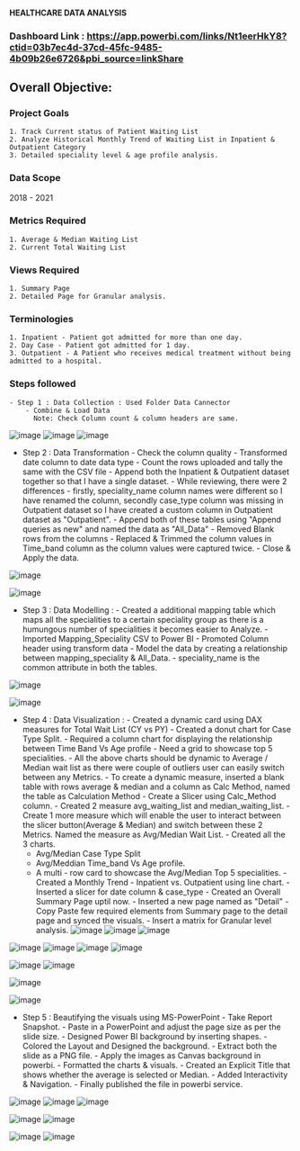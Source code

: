 #### HEALTHCARE DATA ANALYSIS

### Dashboard Link : https://app.powerbi.com/links/Nt1eerHkY8?ctid=03b7ec4d-37cd-45fc-9485-4b09b26e6726&pbi_source=linkShare
## Overall Objective:
### Project Goals
    1. Track Current status of Patient Waiting List
    2. Analyze Historical Monthly Trend of Waiting List in Inpatient & Outpatient Category
    3. Detailed speciality level & age profile analysis.

### Data Scope
2018 - 2021

### Metrics Required
    1. Average & Median Waiting List
    2. Current Total Waiting List

### Views Required
    1. Summary Page
    2. Detailed Page for Granular analysis.

### Terminologies
    1. Inpatient - Patient got admitted for more than one day.
    2. Day Case - Patient got admitted for 1 day.
    3. Outpatient - A Patient who receives medical treatment without being admitted to a hospital.

### Steps followed
    - Step 1 : Data Collection : Used Folder Data Cannector
        - Combine & Load Data
          Note: Check Column count & column headers are same.
![image](https://github.com/Arya0609/Pizza-Sales-Report/assets/163738283/e1bc32a5-5a56-4f4f-964b-9e1760ffcfa0)
![image](https://github.com/Arya0609/Pizza-Sales-Report/assets/163738283/6cab0d74-e465-4656-829e-49d88dafa2a4)
![image](https://github.com/Arya0609/Pizza-Sales-Report/assets/163738283/0c0743a1-1339-48b1-9272-44f43856bda9)
   - Step 2 : Data Transformation
    - Check the column quality
    - Transformed date column to date data type
    - Count the rows uploaded and tally the same with the CSV file
    - Append both the Inpatient & Outpatient dataset together so that I have a single dataset.
    - While reviewing, there were 2 differences - firstly, speciality_name column names were different so I have renamed the column, secondly case_type column was missing in Outpatient dataset so I have created a custom column in Outpatient dataset as "Outpatient".
    - Append both of these tables using "Append queries as new" and named the data as "All_Data"
    - Removed Blank rows from the columns
    - Replaced & Trimmed the column values in Time_band column as the column values were captured twice.
    - Close & Apply the data.

![image](https://github.com/Arya0609/Pizza-Sales-Report/assets/163738283/2ec38187-5c60-432e-96b1-1ff1fea9baf0)


![image](https://github.com/Arya0609/Pizza-Sales-Report/assets/163738283/6b139570-22c3-4834-a104-57e1a2245d19) 

   - Step 3 : Data Modelling : 
    - Created a additional mapping table which maps all the specialities to a certain speciality group as there is a humungous number of specialities it becomes easier to Analyze.
    - Imported Mapping_Speciality CSV to Power BI
    - Promoted Column header using transform data
    - Model the data by creating a relationship between mapping_speciality & All_Data.
    - speciality_name is the common attribute in both the tables.

![image](https://github.com/Arya0609/Pizza-Sales-Report/assets/163738283/5b8d1451-9a2d-481f-8c0a-36c056c77005)

![image](https://github.com/Arya0609/Pizza-Sales-Report/assets/163738283/c69a6e42-b9ad-49a8-ae28-5cec2378c6e2)

   - Step 4 : Data Visualization :
    - Created a dynamic card using DAX measures for Total Wait List (CY vs PY)
    - Created a donut chart for Case Type Split.
    - Required a column chart for displaying the relationship between Time Band Vs Age profile
    - Need a grid to showcase top 5 specialities.
    - All the above charts should be dynamic to Average / Median wait list as there were couple of outliers user can easily switch between any Metrics.
    - To create a dynamic measure, inserted a blank table with rows average & median and a column as Calc Method, named the table as Calculation Method
    - Create a Slicer using Calc_Method column.
    - Created 2 measure avg_waiting_list and median_waiting_list.
    - Create 1 more measure which will enable the user to interact between the slicer button(Average & Median) and switch between these 2 Metrics. Named the measure as Avg/Median Wait List.
    - Created all the 3 charts.
        - Avg/Median Case Type Split
        - Avg/Meddian Time_band Vs Age profile.
        - A multi - row card to showcase the Avg/Median Top 5 specialities.
    - Created a Monthly Trend - Inpatient vs. Outpatient using line chart.
    - Inserted a slicer for date column & case_type
    - Created an Overall Summary Page uptil now.
    - Inserted a new page named as "Detail"
    - Copy Paste few required elements from Summary page to the detail page and synced the visuals.
    - Insert a matrix for Granular level analysis.
![image](https://github.com/Arya0609/Pizza-Sales-Report/assets/163738283/9029d848-3194-4d2b-bd89-0de5a0d128d2)
![image](https://github.com/Arya0609/Pizza-Sales-Report/assets/163738283/26612d74-651e-42be-bf41-5d0c5db24f14)
![image](https://github.com/Arya0609/Pizza-Sales-Report/assets/163738283/b44fe045-7670-42e8-8886-ee9e8f2d4c40)

![image](https://github.com/Arya0609/Pizza-Sales-Report/assets/163738283/14267ef1-3ea3-45c1-9b61-0cafd15d7146)
![image](https://github.com/Arya0609/Pizza-Sales-Report/assets/163738283/d0fc3876-d839-46b2-afe7-6eec44a465f0)
![image](https://github.com/Arya0609/Pizza-Sales-Report/assets/163738283/b4624ec8-9bbf-44ed-bb7a-5d7d86635658)
![image](https://github.com/Arya0609/Pizza-Sales-Report/assets/163738283/507a77c3-39e0-4824-80a9-17068c75e462)

![image](https://github.com/Arya0609/Pizza-Sales-Report/assets/163738283/24f39fe3-ee36-474d-a087-6a69c2ccc1dc)
![image](https://github.com/Arya0609/Pizza-Sales-Report/assets/163738283/bcc37d51-dd87-4683-904e-3667ffa959e0)


![image](https://github.com/Arya0609/Pizza-Sales-Report/assets/163738283/4f4c8d37-1552-4fb9-a995-52ca90f5466d)


![image](https://github.com/Arya0609/Patient-Analysis/assets/163738283/772cdb26-4a56-4b25-b5a4-c1fd5a9497e9)


   - Step 5 : Beautifying the visuals using MS-PowerPoint
    - Take Report Snapshot.
    - Paste in a PowerPoint and adjust the page size as per the slide size.
    - Designed Power BI background by inserting shapes.
    - Colored the Layout and Designed the background.
    - Extract both the slide as a PNG file.
    - Apply the images as Canvas background in powerbi.
    - Formatted the charts & visuals.
    - Created an Explicit Title that shows whether the average is selected or Median.
    - Added Interactivity & Navigation.
    - Finally published the file in powerbi service.

![image](https://github.com/Arya0609/Patient-Analysis/assets/163738283/026c3be3-64b8-407f-80c3-717cb3225f64)
![image](https://github.com/Arya0609/Pizza-Sales-Report/assets/163738283/fe7966f5-7e1d-4cf1-b05d-954608b03519)
![image](https://github.com/Arya0609/Pizza-Sales-Report/assets/163738283/9bf88e23-45a3-4309-a6ab-ebce878b4bf9)

![image](https://github.com/Arya0609/Pizza-Sales-Report/assets/163738283/25cbe161-0cb4-4007-bc05-09daca135a12)
![image](https://github.com/Arya0609/Pizza-Sales-Report/assets/163738283/0db5c382-277d-4e02-9cb7-1b8da720bbfd)

![image](https://github.com/Arya0609/Patient-Analysis/assets/163738283/52de70c3-51cc-4b37-a4e1-6e5be01b72b0)
![image](https://github.com/Arya0609/Patient-Analysis/assets/163738283/bc32503f-43c7-41f8-8919-22e5abe0a03d)
